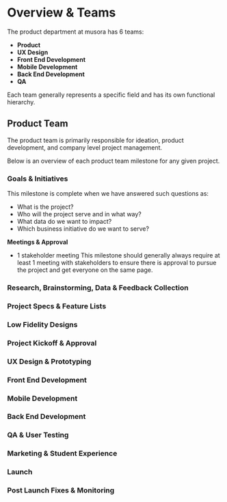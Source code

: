 # Overview & Teams

The product department at musora has 6 teams:

- **Product**
- **UX Design**
- **Front End Development**
- **Mobile Development**
- **Back End Development**
- **QA**

Each team generally represents a specific field and has its own functional hierarchy.

## Product Team
The product team is primarily responsible for ideation, product development, and company
level project management.

Below is an overview of each product team milestone for any given project.


### Goals & Initiatives
This milestone is complete when we have answered such questions as:

- What is the project?
- Who will the project serve and in what way? 
- What data do we want to impact?
- Which business initiative do we want to serve?

**Meetings & Approval**
- 1 stakeholder meeting
This milestone should generally always require at least 1 meeting with stakeholders to ensure there is approval to
pursue the project and get everyone on the same page.

### Research, Brainstorming, Data & Feedback Collection

### Project Specs & Feature Lists

### Low Fidelity Designs

### Project Kickoff & Approval

### UX Design & Prototyping

### Front End Development

### Mobile Development

### Back End Development

### QA & User Testing

### Marketing & Student Experience

### Launch

### Post Launch Fixes & Monitoring

